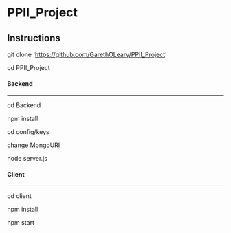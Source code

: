 # PPII_Project

## Instructions 

git clone 'https://github.com/GarethOLeary/PPII_Project'

cd PPII_Project

#### Backend
------
cd Backend

npm install

cd config/keys

change MongoURI

node server.js

#### Client 
------
cd client

npm install

npm start


